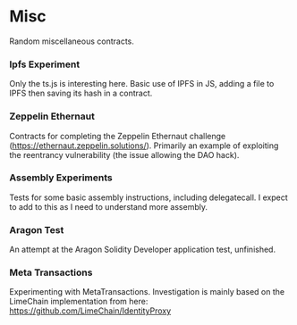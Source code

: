 # Misc

Random miscellaneous contracts.

### Ipfs Experiment
Only the ts.js is interesting here. Basic use of IPFS in JS, adding a file to IPFS then saving its hash in a contract.

### Zeppelin Ethernaut
Contracts for completing the Zeppelin Ethernaut challenge (https://ethernaut.zeppelin.solutions/). Primarily an example of exploiting the reentrancy vulnerability (the issue allowing the DAO hack).

### Assembly Experiments
Tests for some basic assembly instructions, including delegatecall. I expect to add to this as I need to understand more assembly.

### Aragon Test
An attempt at the Aragon Solidity Developer application test, unfinished.

### Meta Transactions
Experimenting with MetaTransactions. Investigation is mainly based on the LimeChain implementation from here: https://github.com/LimeChain/IdentityProxy

